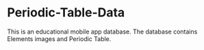 # Periodic-Table-Data
This is an educational mobile app database. The database contains Elements images and Periodic Table.

